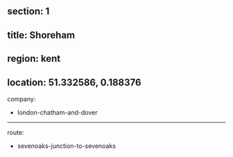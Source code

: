 section: 1
----
title: Shoreham
----
region: kent
----
location: 51.332586, 0.188376
----
company:
- london-chatham-and-dover
----
route:
- sevenoaks-junction-to-sevenoaks
